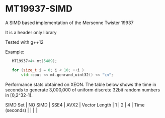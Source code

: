 # MT19937-SIMD
A SIMD based implementation of the Mersenne Twister 19937

It is a header only library

Tested with g++12

Example:

```c++
   MT19937<4> mt(5489);

   for (size_t i = 0; i < 10; ++i )
       std::cout << mt.genrand_uint32() << "\n";
```

Performance stats obtained on XEON.
The table below shows the time in seconds to generate 3,000,000 of uniform discrete 32bit random numbers in [0,2^32-1).

SIMD Set       |  NO SIMD |   SSE4   |    AVX2   |
Vector Length  |     1    |     2    |      4    |
Time (seconds) |          |          |           |

